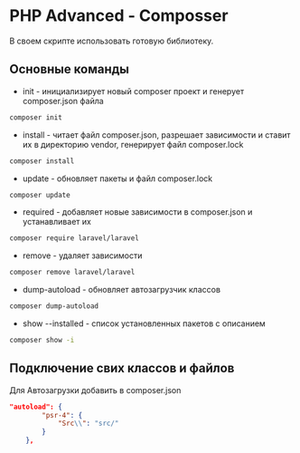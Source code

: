 # PHP Advanced - Composser

В своем скрипте использовать готовую библиотеку.

## Основные команды

- init - инициализирует новый composer проект и генерует composer.json файла

```sh
composer init
```

- install - читает файл composer.json, разрешает зависимости и ставит их в директорию vendor, генерирует файл composer.lock

```sh
composer install
```

- update - обновляет пакеты и файл composer.lock

```sh
composer update
```

- required - добавляет новые зависимости в composer.json и устанавливает их

```sh
composer require laravel/laravel
```


- remove - удаляет зависимости

```sh
composer remove laravel/laravel
```


- dump-autoload - обновляет автозагрузчик классов

```sh
composer dump-autoload
```


- show --installed - список установленных пакетов с описанием

```sh
composer show -i
```


## Подключение свих классов и файлов

Для Автозагрузки добавить в composer.json 

```json
"autoload": {
        "psr-4": {
            "Src\\": "src/"
        }
    },
```